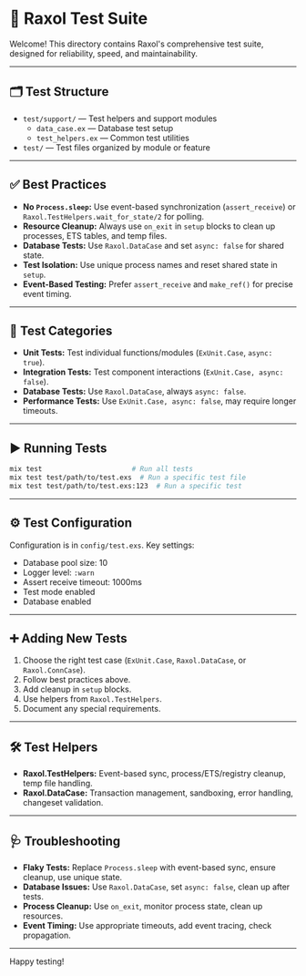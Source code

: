 # 🧪 Raxol Test Suite

Welcome! This directory contains Raxol's comprehensive test suite, designed for reliability, speed, and maintainability.

---

## 🗂️ Test Structure

- `test/support/` — Test helpers and support modules
  - `data_case.ex` — Database test setup
  - `test_helpers.ex` — Common test utilities
- `test/` — Test files organized by module or feature

---

## ✅ Best Practices

- **No `Process.sleep`:**
  Use event-based synchronization (`assert_receive`) or `Raxol.TestHelpers.wait_for_state/2` for polling.
- **Resource Cleanup:**
  Always use `on_exit` in `setup` blocks to clean up processes, ETS tables, and temp files.
- **Database Tests:**
  Use `Raxol.DataCase` and set `async: false` for shared state.
- **Test Isolation:**
  Use unique process names and reset shared state in `setup`.
- **Event-Based Testing:**
  Prefer `assert_receive` and `make_ref()` for precise event timing.

---

## 🧪 Test Categories

- **Unit Tests:**
  Test individual functions/modules (`ExUnit.Case`, `async: true`).
- **Integration Tests:**
  Test component interactions (`ExUnit.Case, async: false`).
- **Database Tests:**
  Use `Raxol.DataCase`, always `async: false`.
- **Performance Tests:**
  Use `ExUnit.Case, async: false`, may require longer timeouts.

---

## ▶️ Running Tests

```bash
mix test                      # Run all tests
mix test test/path/to/test.exs  # Run a specific test file
mix test test/path/to/test.exs:123  # Run a specific test
```

---

## ⚙️ Test Configuration

Configuration is in `config/test.exs`. Key settings:

- Database pool size: 10
- Logger level: `:warn`
- Assert receive timeout: 1000ms
- Test mode enabled
- Database enabled

---

## ➕ Adding New Tests

1. Choose the right test case (`ExUnit.Case`, `Raxol.DataCase`, or `Raxol.ConnCase`).
2. Follow best practices above.
3. Add cleanup in `setup` blocks.
4. Use helpers from `Raxol.TestHelpers`.
5. Document any special requirements.

---

## 🛠️ Test Helpers

- **Raxol.TestHelpers:**
  Event-based sync, process/ETS/registry cleanup, temp file handling.
- **Raxol.DataCase:**
  Transaction management, sandboxing, error handling, changeset validation.

---

## 🩺 Troubleshooting

- **Flaky Tests:**
  Replace `Process.sleep` with event-based sync, ensure cleanup, use unique state.
- **Database Issues:**
  Use `Raxol.DataCase`, set `async: false`, clean up after tests.
- **Process Cleanup:**
  Use `on_exit`, monitor process state, clean up resources.
- **Event Timing:**
  Use appropriate timeouts, add event tracing, check propagation.

---

Happy testing!
